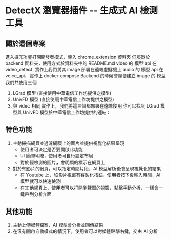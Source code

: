 # DetectX 瀏覽器插件 -- 生成式 AI 檢測工具

## 關於這個專案

進入擴充功能打開開發者模式，導入 chrome_extension 資料夾
伺服器於 backend 資料夾，使用方式於資料夾中的 README.md
video 的 模型 api 在 video_detect, 實作上我們將其 image 部署在遠端虛擬機上
audio 的 模型 api 在 voice_api，實作上 docker compose Backend 的時候會順便建立
image 的 模型我們共使用三個

1. LGrad 模型 (直接使用中華電信工作坊提供之模型)
2. UnivFD 模型 (直接使用中華電信工作坊提供之模型)
3. 與 video 相同
   實作上，我們將這三個都部署在遠端使用
   你可以找到 LGrad 模型與 UnivFD 模型於中華電信工作坊提供的連結：

## 特色功能

1. 主動掃描網頁並過濾網頁上的圖片並提供視覺化結果呈現
   - 使用者可決定是否要開啟此功能
   - UI 簡單明瞭，使用者可自行設定布局
   - 對於經檢測的圖片，會明顯的標示在網頁上
2. 對於有影片的網頁，可以指定時間片段，AI 模型解析後會呈現視覺化的結果
   - 在 Youtube 上，於影片視窗有客製化按鈕，使用者按下後輸入時間，AI 模型就可以快速檢測
   - 在其他網頁上，使用者可以打開瀏覽器的視窗，點擊手動分析，一樣會一鍵帶到分析介面

## 其他功能

1. 主動上傳媒體檔案，AI 模型會分析並回傳結果
2. 在沒有開啟自動模式的情況下，使用者可以對媒體點擊右鍵，交由 AI 分析
